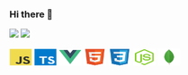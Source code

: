### Hi there 👋

<div>
  <img height="180em" src="https://github-readme-stats.vercel.app/api?username=goodbyte&show_icons=true&theme=dark&include_all_commits=true&count_private=true" />
  <img height="180em" src="https://github-readme-stats.vercel.app/api/top-langs/?username=goodbyte&layout=compact&langs_count=16&theme=dark" />
</div>
<br>
<div>
  <img src="https://raw.githubusercontent.com/devicons/devicon/master/icons/javascript/javascript-original.svg" alt="javascript" height="30" width="40">
  <img src="https://raw.githubusercontent.com/devicons/devicon/master/icons/typescript/typescript-original.svg" alt="typescript" height="30" width="40">
  <img src="https://raw.githubusercontent.com/devicons/devicon/master/icons/vuejs/vuejs-original.svg" alt="vuejs" height="30" width="40">
  <img src="https://raw.githubusercontent.com/devicons/devicon/master/icons/html5/html5-original.svg" alt="html5" height="30" width="40">
  <img src="https://raw.githubusercontent.com/devicons/devicon/master/icons/css3/css3-original.svg" alt="css3" height="30" width="40">
  <img src="https://raw.githubusercontent.com/devicons/devicon/master/icons/nodejs/nodejs-original.svg" alt="nodejs" height="30" width="40">
  <img src="https://raw.githubusercontent.com/devicons/devicon/master/icons/mongodb/mongodb-original.svg" alt="mongodb" height="30" width="40">
</div>
